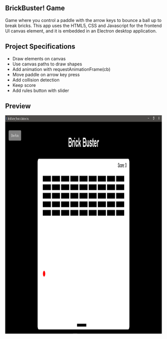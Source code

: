 ## BrickBuster! Game

Game where you control a paddle with the arrow keys to bounce a ball up to break bricks. This app uses the HTML5, CSS and Javascript for the frontend UI canvas element, and it is embedded in an Electron desktop application.

## Project Specifications

- Draw elements on canvas
- Use canvas paths to draw shapes
- Add animation with requestAnimationFrame(cb)
- Move paddle on arrow key press
- Add collision detection
- Keep score
- Add rules button with slider

## Preview

<img src="https://github.com/MikeTeddyOmondi/BrickBuster_PC_Game/blob/master/BrickBuster_PC_Game.PNG" alt="Game Preview" width="1024" height="700">
